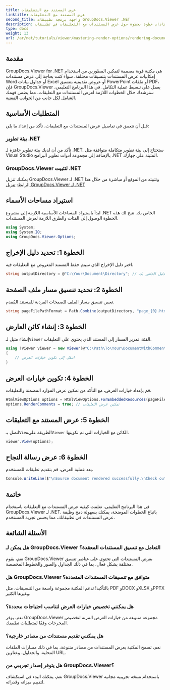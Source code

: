 ```yaml
---
title: عرض المستند مع التعليقات
linktitle: عرض المستند مع التعليقات
second_title: واجهة برمجة تطبيقات GroupDocs.Viewer .NET
description: يوفر هذا البرنامج التعليمي الشامل إرشادات خطوة بخطوة حول عرض المستندات مع التعليقات في تطبيقات .NET باستخدام مكتبة GroupDocs.Viewer.
type: docs
weight: 13
url: /ar/net/tutorials/viewer/mastering-render-options/rendering-document-comments/
---
```

## مقدمة

GroupDocs.Viewer for .NET هي مكتبة قوية مصممة لتمكين المطورين من استخدام إمكانيات عرض المستندات بتنسيقات مختلفة. سواء كنت بحاجة إلى عرض مستندات Word أو جداول بيانات Excel أو عروض تقديمية بتنسيق PowerPoint أو ملفات PDF، فإن GroupDocs.Viewer يعمل على تبسيط عملية التكامل. في هذا البرنامج التعليمي، سنرشدك خلال الخطوات اللازمة لعرض المستندات مع التعليقات، مما يضمن فهمك الشامل لكل جانب من الجوانب المعنية.

## المتطلبات الأساسية
قبل أن نتعمق في تفاصيل عرض المستندات مع التعليقات، تأكد من إعداد ما يلي:

### بيئة تطوير .NET
تأكد من أن لديك بيئة تطوير جاهزة لـ .NET. ستحتاج إلى بيئة تطوير متكاملة متوافقة مثل Visual Studio بالإضافة إلى مجموعة أدوات تطوير البرامج .NET المثبتة على جهازك.

### GroupDocs.Viewer لتثبيت .NET
يمكنك تنزيل GroupDocs.Viewer لـ .NET وتثبيته من الموقع أو مباشرة من خلال هذا الرابط:
[تنزيل GroupDocs.Viewer لـ .NET](https://releases.groupdocs.com/viewer/net/)

## استيراد مساحات الأسماء
ابدأ باستيراد المساحات الأساسية اللازمة إلى مشروع .NET الخاص بك. تتيح لك هذه الخطوة الوصول إلى الفئات والطرق اللازمة لعرض المستندات.

```csharp
using System;
using System.IO;
using GroupDocs.Viewer.Options;
```

## الخطوة 1: تحديد دليل الإخراج
اختر دليل الإخراج الذي سيتم حفظ المستند المعروض مع التعليقات فيه.

```csharp
string outputDirectory = @"C:\Your\Document\Directory"; // حدد مسار الدليل الخاص بك
```

## الخطوة 2: تحديد تنسيق مسار ملف الصفحة
تعيين تنسيق مسار الملف للصفحات الفردية للمستند المُقدم.

```csharp
string pageFilePathFormat = Path.Combine(outputDirectory, "page_{0}.html");
```

## الخطوة 3: إنشاء كائن العارض
 إنشاء مثيل لـ`Viewer` الفئة، تمرير المسار إلى المستند الذي يحتوي على التعليقات.

```csharp
using (Viewer viewer = new Viewer(@"C:\Path\To\Your\DocumentWithComments.docx"))
{
    // انتقل إلى تكوين خيارات العرض
}
```

## الخطوة 4: تكوين خيارات العرض
قم بإعداد خيارات العرض، مع التأكد من تمكين عرض الموارد المضمنة والتعليقات.

```csharp
HtmlViewOptions options = HtmlViewOptions.ForEmbeddedResources(pageFilePathFormat);
options.RenderComments = true; // تمكين عرض التعليقات
```

## الخطوة 5: عرض المستند مع التعليقات
 اتصل بـ`View`الطريقة على`Viewer` الكائن مع الخيارات التي تم تكوينها.

```csharp
viewer.View(options);
```

## الخطوة 6: عرض رسالة النجاح
بعد عملية العرض، قم بتقديم تعليقات للمستخدم.

```csharp
Console.WriteLine($"\nSource document rendered successfully.\nCheck output in {outputDirectory}.");
```

## خاتمة
في هذا البرنامج التعليمي، تعلمت كيفية عرض المستندات مع التعليقات باستخدام GroupDocs.Viewer لـ .NET. باتباع الخطوات الموضحة، يمكنك بسهولة دمج وظيفة عرض المستندات في تطبيقاتك، مما يحسن تجربة المستخدم.

## الأسئلة الشائعة

### هل يمكن لـ GroupDocs.Viewer التعامل مع تنسيق المستندات المعقدة؟
نعم، يقوم GroupDocs.Viewer بعرض المستندات التي تحتوي على عناصر تنسيق مختلفة بشكل فعال، بما في ذلك الجداول والصور والخطوط المخصصة.

### هل GroupDocs.Viewer متوافق مع تنسيقات المستندات المتعددة؟
بالتأكيد! تدعم المكتبة مجموعة واسعة من التنسيقات، مثل PDF وDOCX وXLSX وPPTX وغيرها الكثير.

### هل يمكنني تخصيص خيارات العرض لتناسب احتياجات محددة؟
نعم، يوفر GroupDocs.Viewer مجموعة متنوعة من خيارات العرض المرنة لتخصيص المخرجات وفقًا لمتطلبات تطبيقك.

### هل يمكنني تقديم مستندات من مصادر خارجية؟
نعم، تسمح المكتبة بعرض المستندات من مصادر متنوعة، بما في ذلك مسارات الملفات المحلية، والجداول، وعناوين URL.

### هل يتوفر إصدار تجريبي من GroupDocs.Viewer؟
نعم، يمكنك البدء في استكشاف GroupDocs.Viewer باستخدام نسخة تجريبية مجانية لتقييم ميزاته وقدراته.